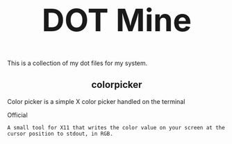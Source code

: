 <h1 align="center" style="font-size:72px">DOT Mine</h1>

This is a collection of my dot files for my system.


<h2 align="center">colorpicker</h2>

Color picker is a simple X color picker handled on the terminal

Official 
```
A small tool for X11 that writes the color value on your screen at the cursor position to stdout, in RGB.
```

